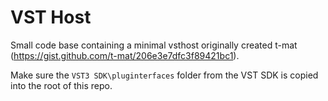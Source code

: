 # VST Host

Small code base containing a minimal vsthost originally created t-mat (https://gist.github.com/t-mat/206e3e7dfc3f89421bc1).

Make sure the ``VST3 SDK\pluginterfaces`` folder from the VST SDK is copied into the root of this repo.